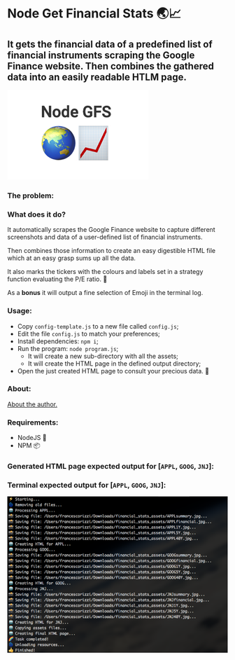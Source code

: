 # Node Get Financial Stats 🌏📈

## It gets the financial data of a predefined list of financial instruments scraping the Google Finance website. Then combines the gathered data into an easily readable HTLM page.

![Node GFS](assets/logo.png?raw=true "Node GFS")

### The problem:



### What does it do?
It automatically scrapes the Google Finance website to capture different screenshots and data of a user-defined list of financial instruments.

Then combines those information to create an easy digestible HTML file which at an easy grasp sums up all the data.

It also marks the tickers with the colours and labels set in a strategy function evaluating the P/E ratio. 💸

As a **bonus** it will output a fine selection of Emoji in the terminal log.

### Usage:
- Copy `config-template.js` to a new file called `config.js`;
- Edit the file `config.js` to match your preferences;
- Install dependencies: `npm i`;
- Run the program: `node program.js`;
    - It will create a new sub-directory with all the assets;
    - It will create the HTML page in the defined output directory;
- Open the just created HTML page to consult your precious data. 🙌

### About:
[About the author.](https://frarizzi.science/about)

### Requirements:
 - NodeJS 🦏
 - NPM 📦

### Generated HTML page expected output for \[`APPL`, `GOOG`, `JNJ`\]:

### Terminal expected output for \[`APPL`, `GOOG`, `JNJ`\]:
![Terminal Output](assets/terminal-output.png?raw=true "Terminal Output")
